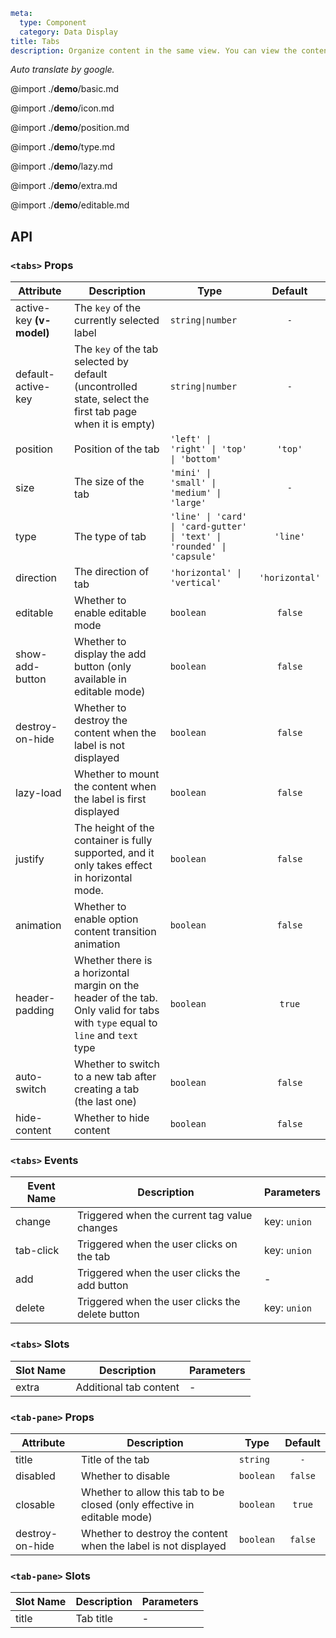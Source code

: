 ```yaml
meta:
  type: Component
  category: Data Display
title: Tabs
description: Organize content in the same view. You can view the content of one view at a time, and you can switch tabs to view other content.
```

*Auto translate by google.*

@import ./__demo__/basic.md

@import ./__demo__/icon.md

@import ./__demo__/position.md

@import ./__demo__/type.md

@import ./__demo__/lazy.md

@import ./__demo__/extra.md

@import ./__demo__/editable.md

## API


### `<tabs>` Props

|Attribute|Description|Type|Default|
|---|---|---|:---:|
|active-key **(v-model)**|The `key` of the currently selected label|`string\|number`|`-`|
|default-active-key|The `key` of the tab selected by default (uncontrolled state, select the first tab page when it is empty)|`string\|number`|`-`|
|position|Position of the tab|`'left' \| 'right' \| 'top' \| 'bottom'`|`'top'`|
|size|The size of the tab|`'mini' \| 'small' \| 'medium' \| 'large'`|`-`|
|type|The type of tab|`'line' \| 'card' \| 'card-gutter' \| 'text' \| 'rounded' \| 'capsule'`|`'line'`|
|direction|The direction of tab|`'horizontal' \| 'vertical'`|`'horizontal'`|
|editable|Whether to enable editable mode|`boolean`|`false`|
|show-add-button|Whether to display the add button (only available in editable mode)|`boolean`|`false`|
|destroy-on-hide|Whether to destroy the content when the label is not displayed|`boolean`|`false`|
|lazy-load|Whether to mount the content when the label is first displayed|`boolean`|`false`|
|justify|The height of the container is fully supported, and it only takes effect in horizontal mode.|`boolean`|`false`|
|animation|Whether to enable option content transition animation|`boolean`|`false`|
|header-padding|Whether there is a horizontal margin on the header of the tab. Only valid for tabs with `type` equal to `line` and `text` type|`boolean`|`true`|
|auto-switch|Whether to switch to a new tab after creating a tab (the last one)|`boolean`|`false`|
|hide-content|Whether to hide content|`boolean`|`false`|
### `<tabs>` Events

|Event Name|Description|Parameters|
|---|---|---|
|change|Triggered when the current tag value changes|key: `union`|
|tab-click|Triggered when the user clicks on the tab|key: `union`|
|add|Triggered when the user clicks the add button|-|
|delete|Triggered when the user clicks the delete button|key: `union`|
### `<tabs>` Slots

|Slot Name|Description|Parameters|
|---|---|---|
|extra|Additional tab content|-|




### `<tab-pane>` Props

|Attribute|Description|Type|Default|
|---|---|---|:---:|
|title|Title of the tab|`string`|`-`|
|disabled|Whether to disable|`boolean`|`false`|
|closable|Whether to allow this tab to be closed (only effective in editable mode)|`boolean`|`true`|
|destroy-on-hide|Whether to destroy the content when the label is not displayed|`boolean`|`false`|
### `<tab-pane>` Slots

|Slot Name|Description|Parameters|
|---|---|---|
|title|Tab title|-|


